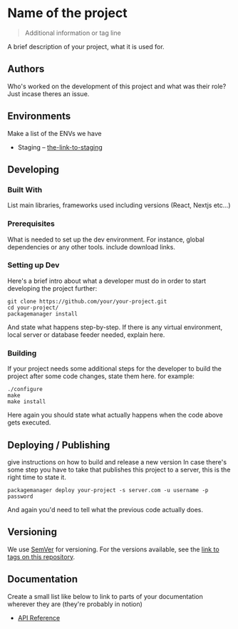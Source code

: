# Name of the project

> Additional information or tag line

A brief description of your project, what it is used for.

## Authors

Who's worked on the development of this project and what was their role? Just incase theres an issue.

## Environments

Make a list of the ENVs we have

- Staging – [the-link-to-staging](my-staging-server)

## Developing

### Built With

List main libraries, frameworks used including versions (React, Nextjs etc...)

### Prerequisites

What is needed to set up the dev environment. For instance, global dependencies or any other tools. include download links.

### Setting up Dev

Here's a brief intro about what a developer must do in order to start developing
the project further:

```shell
git clone https://github.com/your/your-project.git
cd your-project/
packagemanager install
```

And state what happens step-by-step. If there is any virtual environment, local server or database feeder needed, explain here.

### Building

If your project needs some additional steps for the developer to build the
project after some code changes, state them here. for example:

```shell
./configure
make
make install
```

Here again you should state what actually happens when the code above gets
executed.

## Deploying / Publishing

give instructions on how to build and release a new version
In case there's some step you have to take that publishes this project to a
server, this is the right time to state it.

```shell
packagemanager deploy your-project -s server.com -u username -p password
```

And again you'd need to tell what the previous code actually does.

## Versioning

We use [SemVer](http://semver.org/) for versioning. For the versions available, see the [link to tags on this repository](/tags).

## Documentation

Create a small list like below to link to parts of your documentation wherever they are (they're probably in notion)

- [API Reference](my-link-example)
